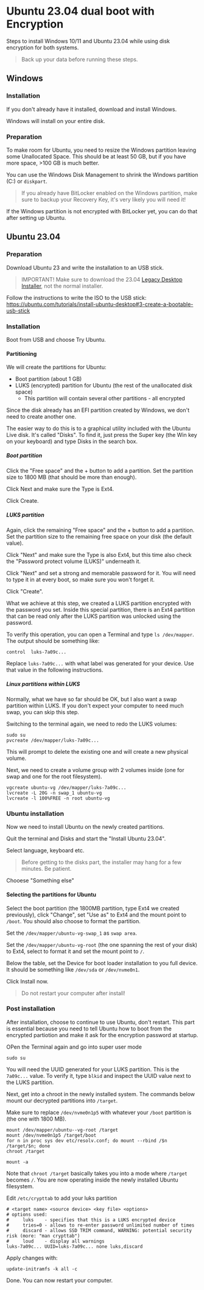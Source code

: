 # Ubuntu 23.04 dual boot with Encryption

Steps to install Windows 10/11 and Ubuntu 23.04 while using disk encryption for both systems.

> Back up your data before running these steps.

## Windows

### Installation

If you don't already have it installed, download and install Windows.

Windows will install on your entire disk.

### Preparation

To make room for Ubuntu, you need to resize the Windows partition leaving some Unallocated Space. This should be at least 50 GB, but if you have more space, >100 GB is much better.

You can use the Windows Disk Management to shrink the Windows partition (C:) or `diskpart`.

> If you already have BitLocker enabled on the Windows partition, make sure to backup your Recovery Key, it's very likely you will need it!

If the Windows partition is not encrypted with BitLocker yet, you can do that after setting up Ubuntu.

## Ubuntu 23.04

### Preparation

Download Ubuntu 23 and write the installation to an USB stick.

> IMPORTANT! Make sure to download the 23.04 [Legacy Desktop Installer](https://cdimage.ubuntu.com/releases/lunar/release/ubuntu-23.04-desktop-legacy-amd64.iso), not the normal installer.

Follow the instructions to write the ISO to the USB stick: https://ubuntu.com/tutorials/install-ubuntu-desktop#3-create-a-bootable-usb-stick

### Installation

Boot from USB and choose Try Ubuntu.

#### Partitioning

We will create the partitions for Ubuntu:

- Boot partition (about 1 GB)
- LUKS (encrypted) partition for Ubuntu (the rest of the unallocated disk space)
  - This partition will contain several other partitions - all encrypted

Since the disk already has an EFI partition created by Windows, we don't need to create another one.

The easier way to do this is to a graphical utility included with the Ubuntu Live disk. It's called "Disks". To find it, just press the Super key (the Win key on your keyboard) and type Disks in the search box.

##### Boot partition

Click the "Free space" and the + button to add a partition. Set the partition size to 1800 MB (that should be more than enough).

Click Next and make sure the Type is Ext4.

Click Create.

##### LUKS partition

Again, click the remaining "Free space" and the + button to add a partition. Set the partition size to the remaining free space on your disk (the default value).

Click "Next" and make sure the Type is also Ext4, but this time also check the "Password protect volume (LUKS)" underneath it.

Click "Next" and set a strong and memorable password for it. You will need to type it in at every boot, so make sure you won't forget it.

Click "Create".

What we achieve at this step, we created a LUKS partition encrypted with the password you set. Inside this special partition, there is an Ext4 partition that can be read only after the LUKS partition was unlocked using the password.

To verify this operation, you can open a Terminal and type `ls /dev/mapper`. The output should be something like:

```
control  luks-7a09c...
```

Replace `luks-7a09c...` with what label was generated for your device. Use that value in the following instructions.

##### Linux partitions within LUKS

Normally, what we have so far should be OK, but I also want a swap partition within LUKS. If you don't expect your computer to need much swap, you can skip this step.

Switching to the terminal again, we need to redo the LUKS volumes:

```
sudo su
pvcreate /dev/mapper/luks-7a09c...
```

This will prompt to delete the existing one and will create a new physical volume.

Next, we need to create a volume group with 2 volumes inside (one for swap and one for the root filesystem).

```
vgcreate ubuntu-vg /dev/mapper/luks-7a09c...
lvcreate -L 20G -n swap_1 ubuntu-vg
lvcreate -l 100%FREE -n root ubuntu-vg
```

### Ubuntu installation

Now we need to install Ubuntu on the newly created partitions.

Quit the terminal and Disks and start the "Install Ubuntu 23.04".

Select language, keyboard etc.

> Before getting to the disks part, the installer may hang for a few minutes. Be patient.

Chooese "Something else"

#### Selecting the partitions for Ubuntu

Select the boot partition (the 1800MB partition, type Ext4 we created previously), click "Change", set "Use as" to Ext4 and the mount point to `/boot`. You should also choose to format the partition.

Set the `/dev/mapper/ubuntu-vg-swap_1` as `swap area`.

Set the `/dev/mapper/ubuntu-vg-root` (the one spanning the rest of your disk) to Ext4, select to format it and set the mount point to `/`.

Below the table, set the Device for boot loader installation to you full device. It should be something like `/dev/sda` or `/dev/nvme0n1`.

Click Install now.

> Do not restart your computer after install!

### Post installation

After installation, choose to continue to use Ubuntu, don't restart. This part is essential because you need to tell Ubuntu how to boot from the encrypted partiotion and make it ask for the encryption password at startup.

OPen the Terminal again and go into super user mode

```
sudo su
```

You will need the UUID generated for your LUKS partition. This is the `7a09c...` value. To verify it, type `blkid` and inspect the UUID value next to the LUKS partition.

Next, get into a chroot in the newly installed system. The commands below mount our decrypted partitions into `/target`.

Make sure to replace `/dev/nvme0n1p5` with whatever your `/boot` partition is (the one with 1800 MB).

```
mount /dev/mapper/ubuntu--vg-root /target
mount /dev/nvme0n1p5 /target/boot
for n in proc sys dev etc/resolv.conf; do mount --rbind /$n /target/$n; done 
chroot /target
      
mount -a
```

Note that `chroot /target` basically takes you into a mode where `/target` becomes `/`. You are now operating inside the newly installed Ubuntu filesystem.

Edit `/etc/crypttab` to add your luks partition

```
# <target name> <source device> <key file> <options>
# options used:
#     luks    - specifies that this is a LUKS encrypted device
#     tries=0 - allows to re-enter password unlimited number of times
#     discard - allows SSD TRIM command, WARNING: potential security risk (more: "man crypttab")
#     loud    - display all warnings
luks-7a09c... UUID=luks-7a09c... none luks,discard
```

Apply changes with:

```
update-initramfs -k all -c
```

Done. You can now restart your computer.
